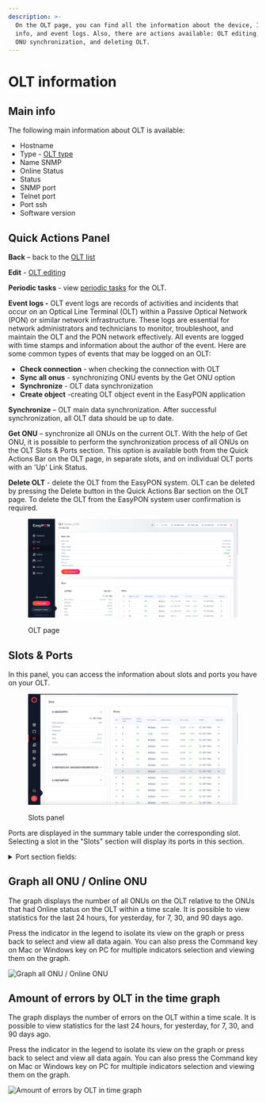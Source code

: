 ```yaml
---
description: >-
  On the OLT page, you can find all the information about the device, Its main
  info, and event logs. Also, there are actions available: OLT editing, OLT and
  ONU synchronization, and deleting OLT.
---
```


# OLT information

## Main info&#x20;

The following main information about OLT is available:

* Hostname&#x20;
* Type - [OLT type](../../easypon-information/supported-olts.md)
* Name SNMP
* Online Status
* Status
* SNMP port
* Telnet port
* Port ssh
* Software version

## Quick Actions Panel

**Back** – back to the [OLT list](../)

**Edit** - [OLT editing](../add-olt.md#edit-olt)

**Periodic tasks** - view [periodic tasks](../../access-and-management/periodic-tasks.md) for the OLT.

**Event logs -** OLT event logs are records of activities and incidents that occur on an Optical Line Terminal (OLT) within a Passive Optical Network (PON) or similar network infrastructure. These logs are essential for network administrators and technicians to monitor, troubleshoot, and maintain the OLT and the PON network effectively. All events are logged with time stamps and information about the author of the event. Here are some common types of events that may be logged on an OLT:

* **Check connection** - when checking the connection with OLT
* **Sync all onus** - synchronizing ONU events by the Get ONU option
* **Synchronize** - OLT data synchronization
* **Create object** -creating OLT object event in the EasyPON application

**Synchronize** – OLT main data synchronization. After successful synchronization, all OLT data should be up to date.

**Get ONU** – synchronize all ONUs on the current OLT. With the help of Get ONU, it is possible to perform the synchronization process of all ONUs on the OLT Slots & Ports section. This option is available both from the Quick Actions Bar on the OLT page, in separate slots, and on individual OLT ports with an 'Up' Link Status.

**Delete OLT** - delete the OLT from the EasyPON system. OLT can be deleted by pressing the Delete button in the Quick Actions Bar section on the OLT page. To delete the OLT from the EasyPON system user confirmation is required.

<figure><img src="../../.gitbook/assets/Screenshot 2023-11-22 at 22.16.33.png" alt=""><figcaption><p>OLT page</p></figcaption></figure>

## Slots & Ports

In this panel, you can access the information about slots and ports you have on your OLT.

<figure><img src="../../.gitbook/assets/Screenshot 2023-09-28 at 22.11.08.png" alt=""><figcaption><p>Slots panel</p></figcaption></figure>

Ports are displayed in the summary table under the corresponding slot. Selecting a slot in the "Slots" section will display its ports in this section.

<details>

<summary>Port section fields:</summary>

**№** - serial number of the port&#x20;

**Registered ONU** – the number of registered ONUs on the port&#x20;

**Admin Status (On/Off)** - administrative status of the port, which can be interactively changed by a left button click.

**Link status (Up/Down)** – port connection status&#x20;

**QinQ status** - the list of QinQ ports.

**Port load** - the load on the port in the following format: registered ONUs / total port capacity - port load in percentages.&#x20;

**Get ONU button** – synchronization of all ONUs on the OLT slot and separate port.

**Migration** - plan ONU [migration](<../../Port Migration.md>) on a separate OLT port.

</details>

## Graph all ONU / Online ONU

The graph displays the number of all ONUs on the OLT relative to the ONUs that had Online status on the OLT within a time scale. It is possible to view statistics for the last 24 hours, for yesterday, for 7, 30, and 90 days ago.

Press the indicator in the legend to isolate its view on the graph or press back to select and view all data again. You can also press the Command key on Mac or Windows key on PC for multiple indicators selection and viewing them on the graph.

![Graph all ONU / Online ONU](../../.gitbook/assets/JF2kp0HIq3RrcF0bmQKoI\_image.png)

## Amount of errors by OLT in the time graph

The graph displays the number of errors on the OLT within a time scale. It is possible to view statistics for the last 24 hours, for yesterday, for 7, 30, and 90 days ago.

Press the indicator in the legend to isolate its view on the graph or press back to select and view all data again. You can also press the Command key on Mac or Windows key on PC for multiple indicators selection and viewing them on the graph.

![Amount of errors by OLT in time graph](../../.gitbook/assets/7oE5NXNEdAUS-J0VDtLmt\_image.png)
